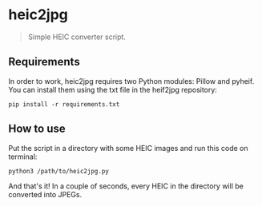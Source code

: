 # heic2jpg
> Simple HEIC converter script.
## Requirements
In order to work, heic2jpg requires two Python modules: Pillow and pyheif.
You can install them using the txt file in the heif2jpg repository:
```
pip install -r requirements.txt
```
## How to use
Put the script in a directory with some HEIC images and run this code on terminal:
```
python3 /path/to/heic2jpg.py
```
And that's it! In a couple of seconds, every HEIC in the directory will be converted into JPEGs.
